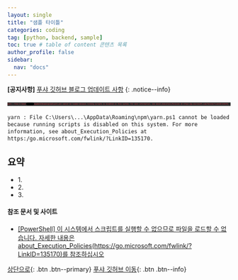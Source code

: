 ```yaml
---
layout: single
title: "샘플 타이틀"
categories: coding
tag: [python, backend, sample]
toc: true # table of content 콘텐츠 목록
author_profile: false
sidebar:
  nav: "docs"
---
```


**[공지사항]** [푸샤 깃허브 블로그 업데이트 사항](https://github.com/de24world/de24world.github.io)
{: .notice--info}

<img src="/assets/images/Error/error_terminal.png" />

```
yarn : File C:\Users\...\AppData\Roaming\npm\yarn.ps1 cannot be loaded because running scripts is disabled on this system. For more information, see about_Execution_Policies at https:/go.microsoft.com/fwlink/?LinkID=135170.

```

<div class="notice--success">
<h2>요약</h2>
<ul>
  <li>1. </li>
  <li>2. </li>
  <li>3. </li>
</ul>
</div>


#### 참조 문서 및 사이트

- [[PowerShell] 이 시스템에서 스크립트를 실행할 수 없으므로 파일을 로드할 수 없습니다. 자세한 내용은about_Execution_Policies(https://go.microsoft.com/fwlink/?LinkID=135170)를 참조하십시오](https://dog-developers.tistory.com/183)

[상단으로](#svg-란){: .btn .btn--primary}
[푸샤 깃허브 이동](https://github.com/de24world){: .btn .btn--info}
